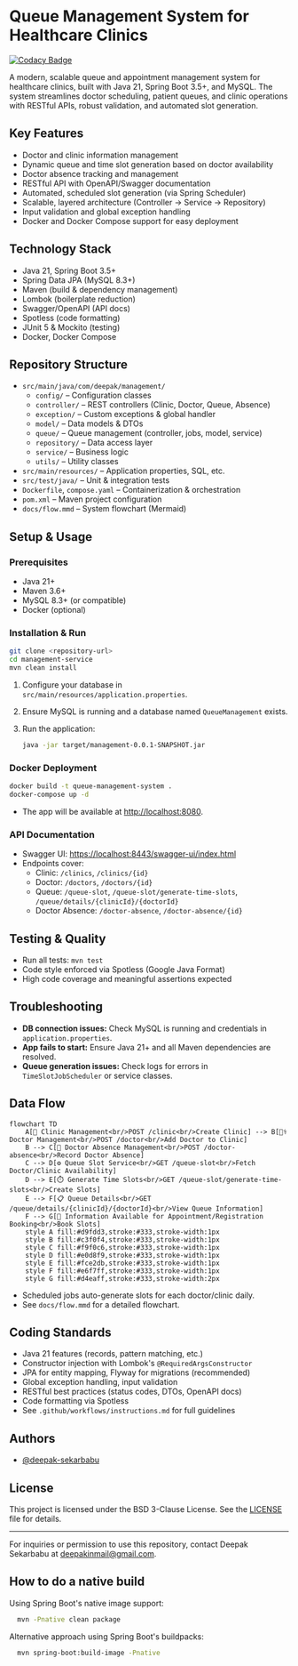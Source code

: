 # Queue Management System for Healthcare Clinics

[![Codacy Badge](https://api.codacy.com/project/badge/Grade/b88e7facd5c247e69abfacc23128c54f)](https://app.codacy.com/gh/deepak-sekarbabu/management-service?utm_source=github.com&utm_medium=referral&utm_content=deepak-sekarbabu/management-service&utm_campaign=Badge_Grade)

A modern, scalable queue and appointment management system for healthcare clinics, built with Java 21, Spring Boot 3.5+, and MySQL. The system streamlines doctor scheduling, patient queues, and clinic operations with RESTful APIs, robust validation, and automated slot generation.

## Key Features

- Doctor and clinic information management
- Dynamic queue and time slot generation based on doctor availability
- Doctor absence tracking and management
- RESTful API with OpenAPI/Swagger documentation
- Automated, scheduled slot generation (via Spring Scheduler)
- Scalable, layered architecture (Controller → Service → Repository)
- Input validation and global exception handling
- Docker and Docker Compose support for easy deployment

## Technology Stack

- Java 21, Spring Boot 3.5+
- Spring Data JPA (MySQL 8.3+)
- Maven (build & dependency management)
- Lombok (boilerplate reduction)
- Swagger/OpenAPI (API docs)
- Spotless (code formatting)
- JUnit 5 & Mockito (testing)
- Docker, Docker Compose

## Repository Structure

- `src/main/java/com/deepak/management/`
  - `config/` – Configuration classes
  - `controller/` – REST controllers (Clinic, Doctor, Queue, Absence)
  - `exception/` – Custom exceptions & global handler
  - `model/` – Data models & DTOs
  - `queue/` – Queue management (controller, jobs, model, service)
  - `repository/` – Data access layer
  - `service/` – Business logic
  - `utils/` – Utility classes
- `src/main/resources/` – Application properties, SQL, etc.
- `src/test/java/` – Unit & integration tests
- `Dockerfile`, `compose.yaml` – Containerization & orchestration
- `pom.xml` – Maven project configuration
- `docs/flow.mmd` – System flowchart (Mermaid)

## Setup & Usage

### Prerequisites

- Java 21+
- Maven 3.6+
- MySQL 8.3+ (or compatible)
- Docker (optional)

### Installation & Run

```sh
git clone <repository-url>
cd management-service
mvn clean install
```

1. Configure your database in `src/main/resources/application.properties`.
2. Ensure MySQL is running and a database named `QueueManagement` exists.
3. Run the application:

   ```sh
   java -jar target/management-0.0.1-SNAPSHOT.jar
   ```

### Docker Deployment

```sh
docker build -t queue-management-system .
docker-compose up -d
```

- The app will be available at [http://localhost:8080](http://localhost:8080).

### API Documentation

- Swagger UI: [https://localhost:8443/swagger-ui/index.html](https://localhost:8443/swagger-ui/index.html)
- Endpoints cover:
  - Clinic: `/clinics`, `/clinics/{id}`
  - Doctor: `/doctors`, `/doctors/{id}`
  - Queue: `/queue-slot`, `/queue-slot/generate-time-slots`, `/queue/details/{clinicId}/{doctorId}`
  - Doctor Absence: `/doctor-absence`, `/doctor-absence/{id}`

## Testing & Quality

- Run all tests: `mvn test`
- Code style enforced via Spotless (Google Java Format)
- High code coverage and meaningful assertions expected

## Troubleshooting

- **DB connection issues:** Check MySQL is running and credentials in `application.properties`.
- **App fails to start:** Ensure Java 21+ and all Maven dependencies are resolved.
- **Queue generation issues:** Check logs for errors in `TimeSlotJobScheduler` or service classes.

## Data Flow

```mermaid
flowchart TD
    A[🏥 Clinic Management<br/>POST /clinic<br/>Create Clinic] --> B[👨‍⚕️ Doctor Management<br/>POST /doctor<br/>Add Doctor to Clinic]
    B --> C[📅 Doctor Absence Management<br/>POST /doctor-absence<br/>Record Doctor Absence]
    C --> D[⚙️ Queue Slot Service<br/>GET /queue-slot<br/>Fetch Doctor/Clinic Availability]
    D --> E[⏱️ Generate Time Slots<br/>GET /queue-slot/generate-time-slots<br/>Create Slots]
    E --> F[📋 Queue Details<br/>GET /queue/details/{clinicId}/{doctorId}<br/>View Queue Information]
    F --> G[👥 Information Available for Appointment/Registration Booking<br/>Book Slots]
    style A fill:#d9fdd3,stroke:#333,stroke-width:1px
    style B fill:#c3f0f4,stroke:#333,stroke-width:1px
    style C fill:#f9f0c6,stroke:#333,stroke-width:1px
    style D fill:#e0d8f9,stroke:#333,stroke-width:1px
    style E fill:#fce2db,stroke:#333,stroke-width:1px
    style F fill:#e6f7ff,stroke:#333,stroke-width:1px
    style G fill:#d4eaff,stroke:#333,stroke-width:2px
```

- Scheduled jobs auto-generate slots for each doctor/clinic daily.
- See `docs/flow.mmd` for a detailed flowchart.

## Coding Standards

- Java 21 features (records, pattern matching, etc.)
- Constructor injection with Lombok's `@RequiredArgsConstructor`
- JPA for entity mapping, Flyway for migrations (recommended)
- Global exception handling, input validation
- RESTful best practices (status codes, DTOs, OpenAPI docs)
- Code formatting via Spotless
- See `.github/workflows/instructions.md` for full guidelines

## Authors

- [@deepak-sekarbabu](https://github.com/deepak-sekarbabu)

## License

This project is licensed under the BSD 3-Clause License. See the [LICENSE](LICENSE) file for details.

---

For inquiries or permission to use this repository, contact Deepak Sekarbabu at [deepakinmail@gmail.com](mailto:deepakinmail@gmail.com).

## How to do a native build

Using Spring Boot's native image support:
```sh
  mvn -Pnative clean package
```

Alternative approach using Spring Boot's buildpacks:
```sh
  mvn spring-boot:build-image -Pnative
```
